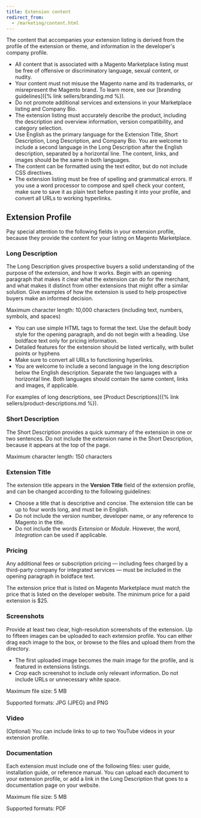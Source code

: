 ```yaml
---
title: Extension content
redirect_from:
  - /marketing/content.html
---
```


The content that accompanies your extension listing is derived from the profile of the extension or theme, and information in the developer\'s company profile.

* All content that is associated with a Magento Marketplace listing must be free of offensive or discriminatory language, sexual content, or nudity.
* Your content must not misuse the Magento name and its trademarks, or misrepresent the Magento brand. To learn more, see our [branding guidelines]({% link sellers/branding.md %}).
* Do not promote additional services and extensions in your Marketplace listing and Company Bio.
* The extension listing must accurately describe the product, including the description and overview information, version compatibility, and category selection.
* Use English as the primary language for the Extension Title, Short Description, Long Description, and Company Bio. You are welcome to include a second language in the Long Description after the English description, separated by a horizontal line. The content, links, and images should be the same in both languages.
* The content can be formatted using the text editor, but do not include CSS directives.
* The extension listing must be free of spelling and grammatical errors. If you use a word processor to compose and spell check your content, make sure to save it as plain text before pasting it into your profile, and convert all URLs to working hyperlinks.

## Extension Profile

Pay special attention to the following fields in your extension profile, because they provide the content for your listing on Magento Marketplace.

### Long Description

The Long Description gives prospective buyers a solid understanding of the purpose of the extension, and how it works.  Begin with an opening paragraph that makes it clear what the extension can do for the merchant, and what makes it distinct from other extensions that might offer a similar solution. Give examples of how the extension is used to help prospective buyers make an informed decision.

Maximum character length: 10,000 characters (including text, numbers, symbols, and spaces)

* You can use simple HTML tags to format the text. Use the default body style  for the opening paragraph, and do not begin with a heading. Use boldface text only for pricing information.
* Detailed features for the extension should be listed vertically, with bullet points or hyphens
* Make sure to convert all URLs to functioning hyperlinks.
* You are welcome to include a second language in the long description below the English description. Separate the two languages with a horizontal line. Both languages should contain the same content, links and images, if applicable.

For examples of long descriptions, see [Product Descriptions]({% link sellers/product-descriptions.md %}).

### Short Description

The Short Description provides a quick summary of the extension in one or two sentences. Do not include the extension name in the Short Description, because it appears  at the top of the page.

Maximum character length: 150 characters

### Extension Title

The extension title appears in the **Version Title** field of the extension profile, and can be changed according to the following guidelines:

* Choose a title that is descriptive and concise. The extension title can be up to four words long, and must be in English.
* Do not include the version number, developer name, or any reference to Magento in the title.
* Do not include the words _Extension_ or _Module_. However, the word, _Integration_ can be used if applicable.

### Pricing

Any additional fees or subscription pricing — including fees charged by a third-party company for integrated services — must be included in the opening paragraph in boldface text.

The extension price that is listed on Magento Marketplace must match the price that is listed on the developer website. The minimum price for a paid extension is $25.

### Screenshots

Provide at least two clear, high-resolution screenshots of the extension. Up to fifteen images can be uploaded to each extension profile. You can either drag each image to the box, or browse to the files and upload them from the directory.

* The first uploaded image becomes the main image for the profile, and is featured in extensions listings.
* Crop each screenshot to include only relevant information. Do not include URLs or unnecessary white space.

Maximum file size: 5 MB

Supported formats: JPG (JPEG) and PNG

### Video

(Optional) You can include links to up to two YouTube videos in your extension profile.

### Documentation

Each extension must include one of the following files: user guide, installation guide, or reference manual. You can upload each document to your extension profile, or add a link in the Long Description that goes to a documentation page on your website.

Maximum file size: 5 MB

Supported formats: PDF
